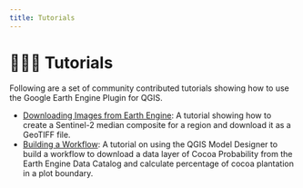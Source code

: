 ```yaml
---
title: Tutorials
---
```


# 👨🏼‍💻 Tutorials

Following are a set of community contributed tutorials showing how to use the Google Earth Engine Plugin for QGIS.

* [Downloading Images from Earth Engine](downloading_images.md): A tutorial showing how to create a Sentinel-2 median composite for a region and download it as a GeoTIFF file.
* [Building a Workflow](building_a_workflow.md): A tutorial on using the QGIS Model Designer to build a workflow to download a data layer of  Cocoa Probability from the Earth Engine Data Catalog and calculate percentage of cocoa plantation in a plot boundary.